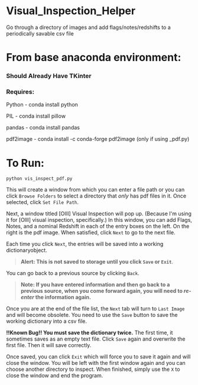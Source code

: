 # Visual_Inspection_Helper
Go through a directory of images and add flags/notes/redshifts to a periodically savable csv file

# From base anaconda environment:
### Should Already Have TKinter
### Requires: 

Python - conda install python

PIL - conda install pillow

pandas - conda install pandas

pdf2image - conda install -c conda-forge pdf2image (only if using \_pdf.py) 



# To Run:
`python vis_inspect_pdf.py`

This will create a window from which you can enter a file path or you can click `Browse Folders` to select a directory that *only* has pdf files in it. Once selected, click `Set File Path`.  

Next, a window titled [OIII] Visual Inspection will pop up.  (Because I'm using it for [OIII] visual inspection, specifically.) In this window, you can add Flags, Notes, and a nominal Redshift in each of the entry boxes on the left.  On the right is the pdf image.  When satisfied, click `Next` to go to the next file.  

Each time you click `Next`, the entries will be saved into a working  dictionaryobject.  
>**Alert: This is not saved to storage until you click `Save` or `Exit`**.  

You can go back to a previous source by clicking `Back`.
> **Note: If you have entered information and then go back to a previous source, when you come forward again, you will need to _re-enter_ the information again.**

Once you are at the end of the file list, the `Next` tab will turn to `Last Image` and will become obsolete.  You need to use the `Save` button to save the working dictionary into a csv file.  

**!!Known Bug!!  You must save the dictionary twice.**  The first time, it sometimes saves as an empty text file.  Click `Save` again and overwrite the first file.  Then it will save correctly. 

Once saved, you can click `Exit` which will force you to save it again and will close the window.  You will be left with the first window again and you can choose another directory to inspect.  When finished, simply use the `X` to close the window and end the program. 
